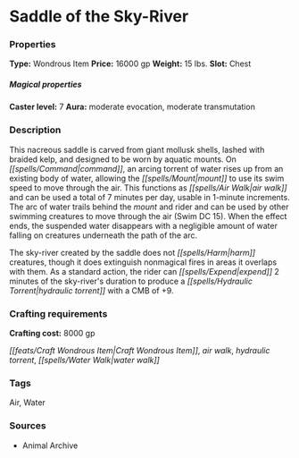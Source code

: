 ﻿---
Title: "Saddle of the Sky-River"
Type: "Wondrous Item"
Price: "16000 gp"
Weight: "15 lbs."
Slot: "Chest"
Caster level: "7"
Aura: "moderate evocation, moderate transmutation"
Description: |
  "This nacreous saddle is carved from giant mollusk shells, lashed with braided kelp, and designed to be worn by aquatic mounts. On command, an arcing torrent of water rises up from an existing body of water, allowing the mount to use its swim speed to move through the air. This functions as _air walk_ and can be used a total of 7 minutes per day, usable in 1-minute increments. The arc of water trails behind the mount and rider and can be used by other swimming creatures to move through the air (Swim DC 15). When the effect ends, the suspended water disappears with a negligible amount of water falling on creatures underneath the path of the arc.
  The sky-river created by the saddle does not harm creatures, though it does extinguish nonmagical fires in areas it overlaps with them. As a standard action, the rider can expend 2 minutes of the sky-river's duration to produce a _hydraulic torrent_ with a CMB of +9."
Crafting cost: "8000 gp"
Sources: "['Animal Archive']"
---

# Saddle of the Sky-River

### Properties

**Type:** Wondrous Item **Price:** 16000 gp **Weight:** 15 lbs. **Slot:** Chest

##### Magical properties

**Caster level:** 7 **Aura:** moderate evocation, moderate transmutation

### Description

This nacreous saddle is carved from giant mollusk shells, lashed with braided kelp, and designed to be worn by aquatic mounts. On _[[spells/Command|command]]_, an arcing torrent of water rises up from an existing body of water, allowing the _[[spells/Mount|mount]]_ to use its swim speed to move through the air. This functions as _[[spells/Air Walk|air walk]]_ and can be used a total of 7 minutes per day, usable in 1-minute increments. The arc of water trails behind the _mount_ and rider and can be used by other swimming creatures to move through the air (Swim DC 15). When the effect ends, the suspended water disappears with a negligible amount of water falling on creatures underneath the path of the arc.

The sky-river created by the saddle does not _[[spells/Harm|harm]]_ creatures, though it does extinguish nonmagical fires in areas it overlaps with them. As a standard action, the rider can _[[spells/Expend|expend]]_ 2 minutes of the sky-river's duration to produce a _[[spells/Hydraulic Torrent|hydraulic torrent]]_ with a CMB of +9.

### Crafting requirements

**Crafting cost:** 8000 gp

_[[feats/Craft Wondrous Item|Craft Wondrous Item]]_, _air walk_, _hydraulic torrent_, _[[spells/Water Walk|water walk]]_

### Tags

Air, Water

### Sources

* Animal Archive
